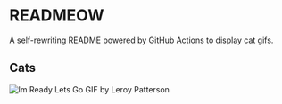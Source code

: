 # READMEOW

A self-rewriting README powered by GitHub Actions to display cat gifs.

## Cats

![Im Ready Lets Go GIF by Leroy Patterson](https://media4.giphy.com/media/CjmvTCZf2U3p09Cn0h/200.gif?cid=9acd02dadmiq6aae8xu4odjbj9z0jkbxa17s7p7kty52dco5&ep=v1_gifs_search&rid=200.gif&ct=g)
